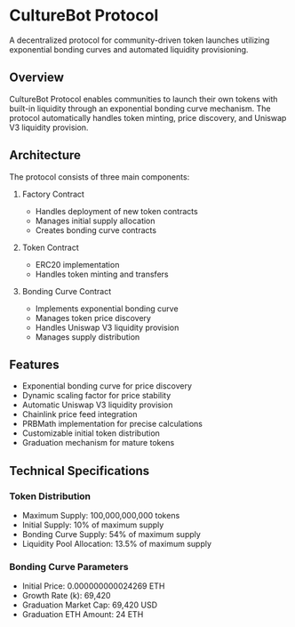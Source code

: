 # CultureBot Protocol

A decentralized protocol for community-driven token launches utilizing exponential bonding curves and automated liquidity provisioning.

## Overview

CultureBot Protocol enables communities to launch their own tokens with built-in liquidity through an exponential bonding curve mechanism. The protocol automatically handles token minting, price discovery, and Uniswap V3 liquidity provision.

## Architecture

The protocol consists of three main components:

1. Factory Contract

   - Handles deployment of new token contracts
   - Manages initial supply allocation
   - Creates bonding curve contracts

2. Token Contract

   - ERC20 implementation
   - Handles token minting and transfers

3. Bonding Curve Contract

   - Implements exponential bonding curve
   - Manages token price discovery
   - Handles Uniswap V3 liquidity provision
   - Manages supply distribution

## Features

- Exponential bonding curve for price discovery
- Dynamic scaling factor for price stability
- Automatic Uniswap V3 liquidity provision
- Chainlink price feed integration
- PRBMath implementation for precise calculations
- Customizable initial token distribution
- Graduation mechanism for mature tokens

## Technical Specifications

### Token Distribution

- Maximum Supply: 100,000,000,000 tokens
- Initial Supply: 10% of maximum supply
- Bonding Curve Supply: 54% of maximum supply
- Liquidity Pool Allocation: 13.5% of maximum supply

### Bonding Curve Parameters

- Initial Price: 0.000000000024269 ETH
- Growth Rate (k): 69,420
- Graduation Market Cap: 69,420 USD
- Graduation ETH Amount: 24 ETH

